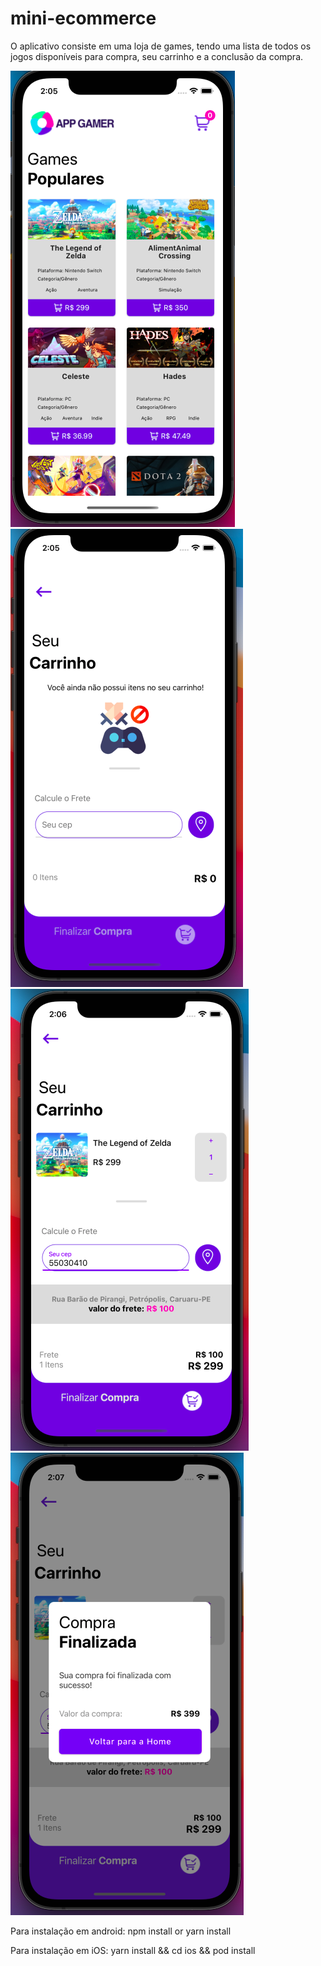 # mini-ecommerce

O aplicativo consiste em uma loja de games, tendo uma lista de todos os jogos disponíveis para compra, seu carrinho e a conclusão da compra.

![Tela inicial do app](resources/home.png) ![alt text](resources/cartVazio.png) ![alt text](resources/Cart.png) ![alt text](resources/finalizar.png)

Para instalação em android: npm install or yarn install

Para instalação em iOS: yarn install && cd ios && pod install


